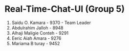# Real-Time-Chat-UI (Group 5)

1. Saidu O. Kamara       - 9370 - Team Leader
2. Abdulrahim	Jalloh     - 8948
3. Alhaji Maligie	Conteh - 9291
4. Eeric  Aiah Amara     - 9276
5. Mariama B	turay      - 9452	

